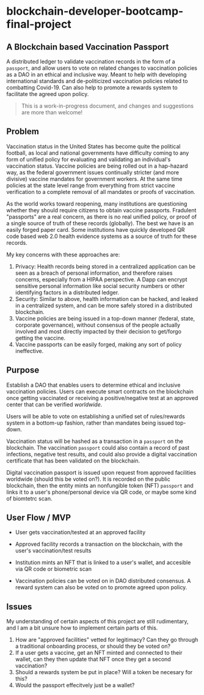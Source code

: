 # blockchain-developer-bootcamp-final-project

## A Blockchain based Vaccination Passport

A distributed ledger to validate vaccination records in the form of a `passport`, and allow users to vote on related changes to vaccination policies as a DAO in an ethical and inclusive way. Meant to help with developing international standards and de-politicized vaccination policies related to combatting Covid-19. Can also help to promote a rewards system to facilitate the agreed upon policy.

> This is a work-in-progress document, and changes and suggestions are more than welcome!

## Problem

Vaccination status in the United States has become quite the political football, as local and national governments have difficulty coming to any form of unified policy for evaluating and validating an individual's vaccination status. Vaccine policies are being rolled out in a hap-hazard way, as the federal government issues continually stricter (and more divisive) vaccine mandates for government workers. At the same time policies at the state level range from everything from strict vaccine verification to a complete removal of all mandates or proofs of vaccination.

As the world works toward reopening, many institutions are questioning whether they should require citizens to obtain vaccine passports. Fradulent "passports" are a real concern, as there is no real unified policy, or proof of a single source of truth of these records (globally). The best we have is an easily forged paper card. Some institutions have quickly developed QR code based web 2.0 health evidence systems as a source of truth for these records.

My key concerns with these approaches are:

1. Privacy: Health records being stored in a centralized application can be seen as a breach of personal information, and therefore raises concerns, especially from a HIPAA perspective. A Dapp can encrypt sensitive personal information like social security numbers or other identifying factors in a distributed ledger.
2. Security: Similar to above, health information can be hacked, and leaked in a centralized system, and can be more safely stored in a distributed blockchain.
3. Vaccine policies are being issued in a top-down manner (federal, state, corporate governance), without consensus of the people actually involved and most directly impacted by their decision to get/forgo getting the vaccine.
4. Vaccine passports can be easily forged, making any sort of policy ineffective. 

## Purpose

Establish a DAO that enables users to determine ethical and inclusive vaccination policies. Users can execute smart contracts on the blockchain once getting vaccinated or receiving a positive/negative test at an approved center that can be verified _worldwide_.

Users will be able to vote on establishing a unified set of rules/rewards system in a bottom-up fashion, rather than mandates being issued top-down.

Vaccination status will be hashed as a transaction in a `passport` on the blockchain. The vaccination `passport` could also contain a record of past infections, negative test results, and could also provide a digital vaccination certificate that has been validated on the blockchain.

Digital vaccination passport is issued upon request from approved facilities worldwide (should this be voted on?). It is recorded on the public blockchain, then the entity mints an nonfungible token (NFT) `passport` and links it to a user's phone/personal device via QR code, or maybe some kind of biomtetrc scan.

## User Flow / MVP

- User gets vaccination/tested at an approved facility
- Approved facility records a transaction on the blockchain, with the user's vaccination/test results
- Institution mints an NFT that is linked to a user's wallet, and accesible via QR code or biometric scan

- Vaccination policies can be voted on in DAO distributed consensus. A reward system can also be voted on to promote agreed upon policy.


## Issues

My understanding of certain aspects of this project are still rudimentary, and I am a bit unsure how to implement certain parts of this.

1. How are "approved facilities" vetted for legitimacy? Can they go through a traditional onboarding process, or should they be voted on?
2. If a user gets a vaccine, get an NFT minted and connected to their wallet, can they then update that NFT once they get a second vaccination?
3. Should a rewards system be put in place? Will a token be necesary for this?
4. Would the passport effecitvely just be a wallet?

